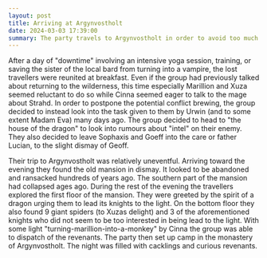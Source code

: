 ```yaml
---
layout: post
title: Arriving at Argynvostholt
date: 2024-03-03 17:39:00
summary: The party travels to Argynvostholt in order to avoid too much inter-party conflict. 
---
```


After a day of "downtime" involving an intensive yoga session, training, or saving the sister of the local bard from turning into a vampire, the lost travellers were reunited at breakfast. Even if the group had previously talked about returning to the wilderness, this time especially Marillion and Xuza seemed reluctant to do so while Cinna seemed eager to talk to the mage about Strahd. In order to postpone the potential conflict brewing, the group decided to instead look into the task given to them by Urwin (and to some extent Madam Eva) many days ago. The group decided to head to "the house of the dragon" to look into rumours about "intel" on their enemy. They also decided to leave Sophaxis and Goeff into the care or father Lucian, to the slight dismay of Geoff.

Their trip to Argynvostholt was relatively uneventful. Arriving toward the evening they found the old mansion in dismay. It looked to be abandoned and ransacked hundreds of years ago. The southern part of the mansion had collapsed ages ago. 
During the rest of the evening the travellers explored the first floor of the mansion. They were greeted by the spirit of a dragon urging them to lead its knights to the light. 
On the bottom floor they also found 9 giant spiders (to Xuzas delight) and 3 of the aforementioned knights who did not seem to be too interested in being lead to the light. With some light "turning-marillion-into-a-monkey" by Cinna the group was able to dispatch of the revenants. The party then set up camp in the monastery of Argynvostholt. The night was filled with cacklings and curious revenants. 
